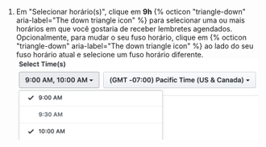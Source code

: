 1. Em "Selecionar horário(s)", clique em **9h** {% octicon "triangle-down" aria-label="The down triangle icon" %} para selecionar uma ou mais horários em que você gostaria de receber lembretes agendados. Opcionalmente, para mudar o seu fuso horário, clique em {% octicon "triangle-down" aria-label="The down triangle icon" %} ao lado do seu fuso horário atual e selecione um fuso horário diferente. ![Selecione o menu suspenso horário(s)](/assets/images/help/settings/scheduled-reminders-times.png)
